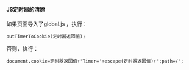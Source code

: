 #### JS定时器的清除

如果页面导入了global.js，执行：

```
putTimerToCookie(定时器返回值);
```

否则，执行：

```
document.cookie=定时器返回值+'Timer='+escape(定时器返回值)+';path=/';
```



